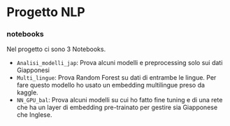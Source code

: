# Progetto NLP

### notebooks
Nel progetto ci sono 3 Notebooks. 

- `Analisi_modelli_jap`: Prova alcuni modelli e preprocessing solo sui dati Giapponesi
- `Multi_lingue`: Prova Random Forest su dati di entrambe le lingue. Per fare questo modello ho usato un embedding multilingue preso da kaggle.
- `NN_GPU_bal`: Prova alcuni modelli su cui ho fatto fine tuning e di una rete che ha un layer di embedding pre-trainato per gestire sia Giapponese che Inglese.



